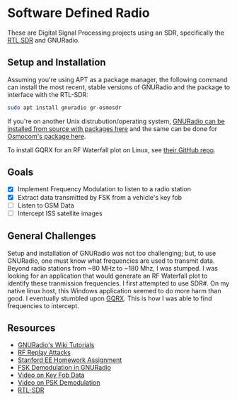 # Software Defined Radio
These are Digital Signal Processing projects using an SDR, specifically the [RTL SDR](https://www.nooelec.com/store/sdr/sdr-receivers/nesdr-mini.html) and GNURadio.

## Setup and Installation
Assuming you're using APT as a package manager, the following command can install the most recent, stable versions of GNURadio and the package to interface with the RTL-SDR:
```bash
sudo apt install gnuradio gr-osmosdr
```
If you're on another Unix distrubution/operating system, [GNURadio can be installed from source with packages here](https://wiki.gnuradio.org/index.php/InstallingGR) and the same can be done for [Osmocom's package here](https://osmocom.org/projects/gr-osmosdr/wiki). 

To install GQRX for an RF Waterfall plot on Linux, see [their GitHub repo](https://github.com/csete/gqrx).

## Goals
- [X] Implement Frequency Modulation to listen to a radio station
- [X] Extract data transmitted by FSK from a vehicle's key fob
- [ ] Listen to GSM Data 
- [ ] Intercept ISS satellite images

## General Challenges
Setup and installation of GNURadio was not too challenging; but, to use GNURadio, one must know what frequencies are used to transmit data. Beyond radio stations from ~80 MHz to ~180 Mhz, I was stumped. I was looking for an application that would generate an RF Waterfall plot to identify these tranmission frequencies. I first attempted to use SDR#. On my native linux host, this Windows application seemed to do more harm than good. I eventually stumbled upon [GQRX](https://github.com/csete/gqrx). This is how I was able to find frequencies to intercept.

## Resources
* [GNURadio's Wiki Tutorials](https://wiki.gnuradio.org/index.php/Tutorials)
* [RF Replay Attacks](https://www.blackhillsinfosec.com/how-to-replay-rf-signals-using-sdr/)
* [Stanford EE Homework Assignment](https://web.stanford.edu/class/ee26n/Assignments/Assignment5.html)
* [FSK Demodulation in GNURadio](https://wirelesspi.com/fsk-demodulation-in-gnu-radio/)
* [Video on Key Fob Data](https://www.youtube.com/watch?v=enLbgn1qBS4&t=1904s)
* [Video on PSK Demodulation](https://www.youtube.com/watch?v=JMEyN_lvaiE&feature=youtu.be)
* [RTL-SDR](https://www.rtl-sdr.com/)

